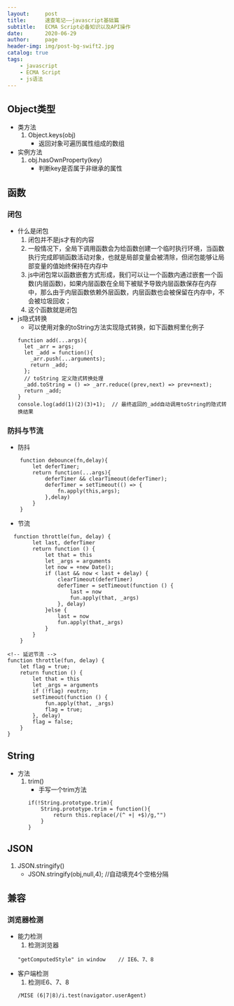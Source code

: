 ```yaml
---
layout:     post
title:      速查笔记——javascript基础篇
subtitle:   ECMA Script必备知识以及API操作
date:       2020-06-29
author:     page
header-img: img/post-bg-swift2.jpg
catalog: true
tags:
    - javascript
    - ECMA Script
    - js语法
---
```





## Object类型
- 类方法
    1. Object.keys(obj)
        - 返回对象可遍历属性组成的数组
- 实例方法
    1. obj.hasOwnProperty(key)
        + 判断key是否属于非继承的属性

## 函数
### 闭包
- 什么是闭包
    1. 闭包并不是js才有的内容
    2. 一般情况下，全局下调用函数会为给函数创建一个临时执行环境，当函数执行完成即销函数活动对象，也就是局部变量会被清除，但闭包能够让局部变量的值始终保持在内存中
    3. js中闭包常以函数嵌套方式形成，我们可以让一个函数内通过嵌套一个函数(内层函数)，如果内层函数在全局下被赋予导致内层函数保存在内存中，那么由于内层函数依赖外层函数，内层函数也会被保留在内存中，不会被垃圾回收；
    4. 这个函数就是闭包
- js隐式转换
    + 可以使用对象的toString方法实现隐式转换，如下函数柯里化例子
    ```
    function add(...args){
      let _arr = args;
      let _add = function(){
        _arr.push(...arguments);
        return _add;
      };
      // toString 定义隐式转换处理
      _add.toString = () => _arr.reduce((prev,next) => prev+next);
      return _add;
    }
    console.log(add(1)(2)(3)+1);  // 最终返回的_add自动调用toString的隐式转换结果
    ```

### 防抖与节流
- 防抖
```
    function debounce(fn,delay){
        let deferTimer;
        return function(...args){
            deferTimer && clearTimeout(deferTimer);
            deferTimer = setTimeout(() => {
                fn.apply(this,args);
            },delay)
        }
    }
```
- 节流
```
  function throttle(fun, delay) {
        let last, deferTimer
        return function () {
            let that = this
            let _args = arguments
            let now = +new Date();
            if (last && now < last + delay) {
                clearTimeout(deferTimer)
                deferTimer = setTimeout(function () {
                    last = now
                    fun.apply(that, _args)
                }, delay)
            }else {
                last = now
                fun.apply(that,_args)
            }
        }
    }
```

```
<!-- 延迟节流 -->
function throttle(fun, delay) {
    let flag = true;
    return function () {
        let that = this
        let _args = arguments
        if (!flag) reutrn;
        setTimeout(function () {
            fun.apply(that, _args)
            flag = true;
        }, delay)
        flag = false;
    }
}
```

## String
- 方法
    1. trim()
        + 手写一个trim方法
        ```
        if(!String.prototype.trim){
            String.prototype.trim = function(){
                return this.replace(/(^ +| +$)/g,"")
            }
        }
        ```


## JSON
1. JSON.stringify()
    - JSON.stringify(obj,null,4); //自动填充4个空格分隔






## 兼容
### 浏览器检测
- 能力检测
    1. 检测浏览器
    ```
    "getComputedStyle" in window    // IE6、7、8
    ```
- 客户端检测
    1. 检测IE6、7、8  
    ```
    /MISE (6|7|8)/i.test(navigator.userAgent)
    ```

